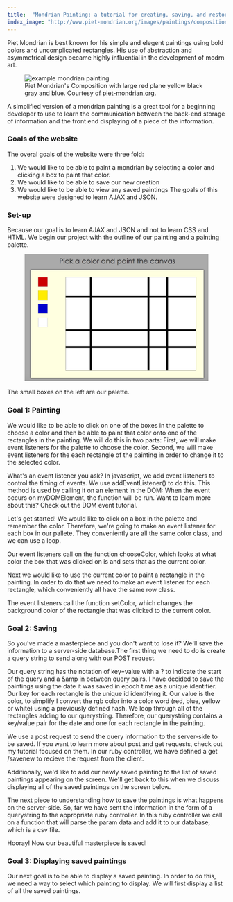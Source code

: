 ```yaml
---
title:  "Mondrian Painting: a tutorial for creating, saving, and restoring on the web"
index_image: "http://www.piet-mondrian.org/images/paintings/composition-with-large-red-plane-yellow-black-gray-and-blue.jpg"
---
```


Piet Mondrian is best known for his simple and elegent paintings using bold colors and uncomplicated rectangles. His use of abstraction and asymmetrical design became highly influential in the development of modrn art.

<figure>
	<img src="http://www.piet-mondrian.org/images/paintings/composition-with-large-red-plane-yellow-black-gray-and-blue.jpg" alt="example mondrian painting" alt="Piet Mondrian's painting">
	<figcaption>Piet Mondrian's Composition with large red plane yellow black gray and blue. Courtesy of <a href="http://www.piet-mondrian.org">piet-mondrian.org</a>.</figcaption>
</figure>

A simplified version of a mondrian painting is a great tool for a beginning developer to use to learn the communication between the back-end storage of information and the front end displaying of a piece of the information.

### Goals of the website
The overal goals of the website were three fold:
1. We would like to be able to paint a mondrian by selecting a color and clicking a box to paint that color.
2. We would like to be able to save our new creation
3. We would like to be able to view any saved paintings
The goals of this website were designed to learn AJAX and JSON.

### Set-up
Because our goal is to learn AJAX and JSON and not to learn CSS and HTML. We begin our project with the outline of our painting and a painting palette.
<figure>
	<img src="assets/MondrianScreenshot.png" alt="blank mondrian">
</figure>
The small boxes on the left are our palette.

### Goal 1: Painting
We would like to be able to click on one of the boxes in the palette to choose a color and then be able to paint that color onto one of the rectangles in the painting. We will do this in two parts: First, we will make event listeners for the palette to choose the color. Second, we will make event listeners for the each rectangle of the painting in order to change it to the selected color.

What's an event listener you ask? In javascript, we add event listeners to control the timing of events. We use addEventListener() to do this. This method is used by calling it on an element in the DOM: <script src="https://gist.github.com/LeannaRM/b5d074277abc4d646f75867c04767f8f.js"></script> When the event occurs on myDOMElement, the function will be run. Want to learn more about this? Check out the DOM event tutorial.

Let's get started! We would like to click on a box in the palette and remember the color. Therefore, we're going to make an event listener for each box in our pallete. They conveniently are all the same color class, and we can use a loop.
	
<script src="https://gist.github.com/LeannaRM/a3bd4f729fcf686ab41a98aab20d040a.js"></script>

Our event listeners call on the function chooseColor, which looks at what color the box that was clicked on is and sets that as the current color.

Next we would like to use the current color to paint a rectangle in the painting. In order to do that we need to make an event listener for each rectangle, which conveniently all have the same row class.

<script src="https://gist.github.com/LeannaRM/42fb5dcff62f92c760b168bd690f51b2.js"></script>

The event listeners call the function setColor, which changes the background color of the rectangle that was clicked to the current color.

### Goal 2: Saving
So you've made a masterpiece and you don't want to lose it? We'll save the information to a server-side database.The first thing we need to do is create a query string to send along with our POST request.

<script src="https://gist.github.com/LeannaRM/db62855e5fb3ac030f9f4735d4673358.js"></script>

Our query string has the notation of key=value with a ? to indicate the start of the query and a &amp in between query pairs. I have decided to save the paintings using the date it was saved in epoch time as a unique identifier. Our key for each rectangle is the unique id identifying it. Our value is the color, to simplify I convert the rgb color into a color word (red, blue, yellow or white) using a previously defined hash. We loop through all of the rectangles adding to our querystring. Therefore, our querystring contains a key/value pair for the date and one for each rectangle in the painting.

We use a post request to send the query information to the server-side to be saved. If you want to learn more about post and get requests, check out my tutorial focused on them. In our ruby controller, we have defined a get /savenew to recieve the request from the client.

<script src="https://gist.github.com/LeannaRM/13a63068a2d8ca4bcfbf4f4334886576.js"></script>

Additionally, we'd like to add our newly saved painting to the list of saved paintings appearing on the screen. We'll get back to this when we discuss displaying all of the saved paintings on the screen below.

The next piece to understanding how to save the paintings is what happens on the server-side. So, far we have sent the information in the form of a querystring to the appropriate ruby controller. In this ruby controller we call on a function that will parse the param data and add it to our database, which is a csv file.

<script src="https://gist.github.com/LeannaRM/64e98cbde25822278303356109d1130c.js"></script>

Hooray! Now our beautiful masterpiece is saved!

### Goal 3: Displaying saved paintings
Our next goal is to be able to display a saved painting. In order to do this, we need a way to select which painting to display. We will first display a list of all the saved paintings.